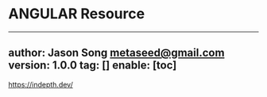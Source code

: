# ANGULAR Resource
---
author: Jason Song <metaseed@gmail.com>
version: 1.0.0
tag: []
enable: [toc]
---
https://indepth.dev/
